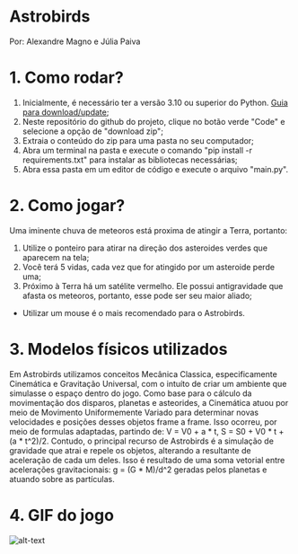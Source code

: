 # Astrobirds

Por: Alexandre Magno e Júlia Paiva

# 1. Como rodar?

1. Inicialmente, é necessário ter a versão 3.10 ou superior do Python. [Guia para download/update](https://www.geeksforgeeks.org/how-to-update-python-on-windows/);
2. Neste repositório do github do projeto, clique no botão verde "Code" e selecione a opção de "download zip";
3. Extraia o conteúdo do zip para uma pasta no seu computador;
4. Abra um terminal na pasta e execute o comando "pip install -r requirements.txt" para instalar as bibliotecas necessárias;
5. Abra essa pasta em um editor de código e execute o arquivo "main.py".

# 2. Como jogar?

Uma iminente chuva de meteoros está proxima de atingir a Terra, portanto:
1. Utilize o ponteiro para atirar na direção dos asteroides verdes que aparecem na tela;
2. Você terá 5 vidas, cada vez que for atingido por um asteroide perde uma;
3. Próximo à Terra há um satélite vermelho. Ele possui antigravidade que afasta os meteoros, portanto, esse pode ser seu maior aliado;
* Utilizar um mouse é o mais recomendado para o Astrobirds.

# 3. Modelos físicos utilizados

   Em Astrobirds utilizamos conceitos Mecânica Classica, especificamente Cinemática e Gravitação Universal, com o intuíto de criar um ambiente que simulasse o espaço dentro do jogo. Como base para o cálculo da movimentação dos disparos, planetas e asteorides, a Cinemática atuou por meio de Movimento Uniformemente Variado para determinar novas velocidades e posições desses objetos frame a frame. Isso ocorreu, por meio de formulas adaptadas, partindo de: V = V0 + a * t, S = S0 + V0 * t + (a * t^2)/2.
   Contudo, o principal recurso de Astrobirds é a simulação de gravidade que atrai e repele os objetos, alterando a resultante de aceleração de cada um deles. Isso é resultado de uma soma vetorial entre acelerações gravitacionais: g = (G * M)/d^2 geradas pelos planetas e atuando sobre as partículas. 

# 4. GIF do jogo

![alt-text](https://github.com/juliapaiva1/Astrobirds/blob/main/gif_jogo.gif)
